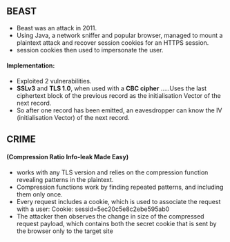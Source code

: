 ## BEAST
- Beast was an attack in 2011.
- Using	Java,	a	network	sniffer	and	popular
browser,	managed	to	mount	a plaintext	attack	and	recover session	cookies for	an	HTTPS	session.
- session	cookies	then	used	to impersonate	the	user.

#### Implementation:
- Exploited 2 vulnerabilities.
- **SSLv3**	and	**TLS	1.0**,	when	used	with	a	**CBC	cipher** .....Uses	the	last	ciphertext	block	of	the	previous	record	as	the	initialisation	Vector	of	the	next record.
- So	after	one	record	has	been	emitted,	an
eavesdropper	can	know	the	IV (initialisation Vector)	of	the	next	record.


## CRIME
#### (Compression Ratio Info-leak Made Easy)
- works	with	any	TLS	version	and	relies
on	the	compression	function	revealing
patterns	in	the	plaintext.
- Compression	functions	work	by	finding
repeated	patterns,	and	including	them	only
once.
- Every	request	includes	a	cookie,
which	is	used	to	associate	the	request	with	a
user:	Cookie: sessid=5ec20c5e8c2ebe595ab0
- The attacker then observes the change in size of the compressed request payload, which contains both the secret cookie that is sent by the browser only to the target site
